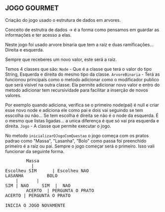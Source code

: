 ## JOGO GOURMET

Criação do jogo usado o estrutura de dados em arvores.

Conceito de estrutra de dados -> é a forma como pensamos em guardar as informações e ter acesso a elas. 

Neste jogo foi usado arvore binaria que tem a raiz e duas ramificações... Direita e esquerda.

Sempre que receberes um novo valor, este será a raiz. 

Temos 4 classes que são:
`Node` - Que é a classe que terá o valor do tipo String, Esquerda e direita do mesmo tipo da classe.
`ArvoreBinaria` - Terá as funcionou principais como o metodo adicionar como o modificador publico que será visivel na outra classe. Ela permite adicionar novo valor e entro do metodo adicionar tem recursividade para facilitar a inserção de novos valores. 

Por exemplo quando adiciona, verifica se o primeiro node(pai) é null e criar esse novo node e adiciona ele como pai e dois vai seguindo se tem esscolha ou não... Se tem escolha é direita se não é o node da esquerda. É o mesmo que listas ligadas... a unica diferença é que só vai pra esquerda e direita.
`Jogo` - A classe que permite executar o jogo.

No metodo `inicializarOJogoComQuestao` o jogo começa com os pratos padrao como "Massa", "Lasanha", "Bolo" como passa foi preenchido primeiro é a raiz ou pai. Sempre o jogo começar será o primeiro. Isso vali funcionar da seguinte forma.
<pre>
		Massa
		  |
Escolheu SIM	  | Escolheu NAO
LASANHA 	    BOLO
	|		|
SIM	| NAO     SIM  |  NAO
		ACERTO	| PERGUNTA O PRATO
ACERTO | PERGUNTA O PRATO

INICIA O JOGO NOVAMENTE
</pre>
